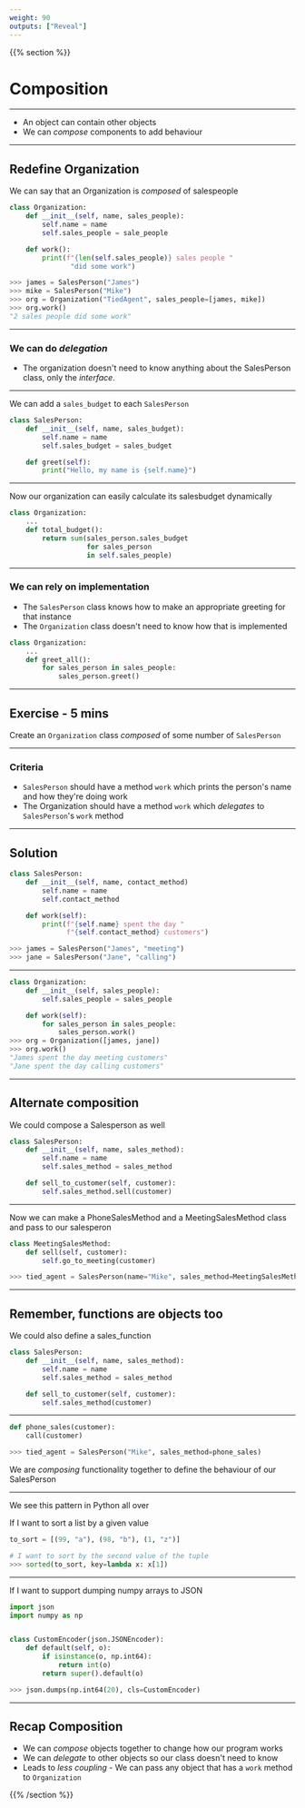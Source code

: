 ```yaml
---
weight: 90
outputs: ["Reveal"]
---
```


{{% section %}}

# Composition

---

- An object can contain other objects
- We can *compose* components to add behaviour

---

## Redefine Organization

We can say that an Organization is *composed* of salespeople

```python
class Organization:
    def __init__(self, name, sales_people):
        self.name = name
        self.sales_people = sale_people

    def work():
        print(f"{len(self.sales_people)} sales people "
               "did some work")

>>> james = SalesPerson("James")
>>> mike = SalesPerson("Mike")
>>> org = Organization("TiedAgent", sales_people=[james, mike])
>>> org.work()
"2 sales people did some work"
```

---

### We can do *delegation*

- The organization doesn't need to know anything about the SalesPerson class, only the *interface*.

---

We can add a `sales_budget` to each `SalesPerson`

```python
class SalesPerson:
    def __init__(self, name, sales_budget):
        self.name = name
        self.sales_budget = sales_budget

    def greet(self):
        print("Hello, my name is {self.name}")
```

---

Now our organization can easily calculate its salesbudget dynamically

```python
class Organization:
    ...
    def total_budget():
        return sum(sales_person.sales_budget
                   for sales_person
                   in self.sales_people)
```

---

### We can rely on implementation

- The `SalesPerson` class knows how to make an appropriate greeting for that instance
- The `Organization` class doesn't need to know how that is implemented

```python
class Organization:
    ...
    def greet_all():
        for sales_person in sales_people:
            sales_person.greet()
```

---


## Exercise - 5 mins

Create an `Organization` class *composed* of some number of `SalesPerson`

---

### Criteria

- `SalesPerson` should have a method `work` which prints the person's name and how they're doing work
- The Organization should have a method `work` which *delegates* to `SalesPerson`'s `work` method

---

## Solution

```python
class SalesPerson:
    def __init__(self, name, contact_method)
        self.name = name
        self.contact_method

    def work(self):
        print(f"{self.name} spent the day "
              f"{self.contact_method} customers")

>>> james = SalesPerson("James", "meeting")
>>> jane = SalesPerson("Jane", "calling")
```

---

```python
class Organization:
    def __init__(self, sales_people):
        self.sales_people = sales_people

    def work(self):
        for sales_person in sales_people:
            sales_person.work()
>>> org = Organization([james, jane])
>>> org.work()
"James spent the day meeting customers"
"Jane spent the day calling customers"

```

---

## Alternate composition

We could compose a Salesperson as well

```python
class SalesPerson:
    def __init__(self, name, sales_method):
        self.name = name
        self.sales_method = sales_method

    def sell_to_customer(self, customer):
        self.sales_method.sell(customer)
```

---

Now we can make a PhoneSalesMethod and a MeetingSalesMethod class and pass to our salesperon

```python
class MeetingSalesMethod:
    def sell(self, customer):
        self.go_to_meeting(customer)

>>> tied_agent = SalesPerson(name="Mike", sales_method=MeetingSalesMethod())
```

---

## Remember, functions are objects too

We could also define a sales_function

```python
class SalesPerson:
    def __init__(self, name, sales_method):
        self.name = name
        self.sales_method = sales_method

    def sell_to_customer(self, customer):
        self.sales_method(customer)
```

---

```python
def phone_sales(customer):
    call(customer)

>>> tied_agent = SalesPerson("Mike", sales_method=phone_sales)
```

We are *composing* functionality together to define the behaviour of our SalesPerson

---

We see this pattern in Python all over

If I want to sort a list by a given value

```python
to_sort = [(99, "a"), (98, "b"), (1, "z")]

# I want to sort by the second value of the tuple
>>> sorted(to_sort, key=lambda x: x[1])
```

---

If I want to support dumping numpy arrays to JSON

```python
import json
import numpy as np


class CustomEncoder(json.JSONEncoder):
    def default(self, o):
        if isinstance(o, np.int64):
            return int(o)
        return super().default(o)

>>> json.dumps(np.int64(20), cls=CustomEncoder)
```

---

## Recap Composition

- We can *compose* objects together to change how our program works
- We can *delegate* to other objects so our class doesn't need to know
- Leads to *less coupling* - We can pass any object that has a `work` method to `Organization`

{{% /section %}}
